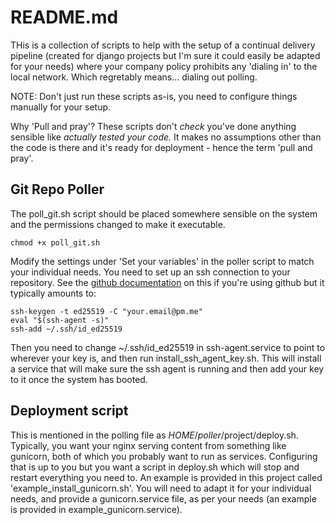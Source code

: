 # README.md

THis is a collection of scripts to help with the setup of a continual delivery pipeline (created for django projects but I'm sure it could easily be adapted for your needs) where your company policy prohibits any 'dialing in' to the local network. Which regretably means... dialing out polling.

NOTE: Don't just run these scripts as-is, you need to configure things manually for your setup.

Why 'Pull and pray'? These scripts don't *check* you've done anything sensible like *actually tested your code.* It makes no assumptions other than the code is there and it's ready for deployment - hence the term 'pull and pray'.

## Git Repo Poller
The poll_git.sh script should be placed somewhere sensible on the system and the permissions changed to make it executable.
```
chmod +x poll_git.sh
```
Modify the settings under 'Set your variables' in the poller script to match your individual needs.
You need to set up an ssh connection to your repository. See the [github documentation](https://docs.github.com/en/authentication/connecting-to-github-with-ssh) on this if you're using github but it typically amounts to:
```
ssh-keygen -t ed25519 -C "your.email@pm.me"
eval "$(ssh-agent -s)"
ssh-add ~/.ssh/id_ed25519
```
Then you need to change ~/.ssh/id_ed25519 in ssh-agent.service to point to wherever your key is, and then run install_ssh_agent_key.sh. This will install a service that will make sure the ssh agent is running and then add your key to it once the system has booted.

## Deployment script
This is mentioned in the polling file as $HOME/poller/$project/deploy.sh.
Typically, you want your nginx serving content from something like gunicorn, both of which you probably want to run as services. Configuring that is up to you but you want a script in deploy.sh which will stop and restart everything you need to. An example is provided in this project called 'example_install_gunicorn.sh'. You will need to adapt it for your individual needs, and provide a gunicorn.service file, as per your needs (an example is provided in example_gunicorn.service).



